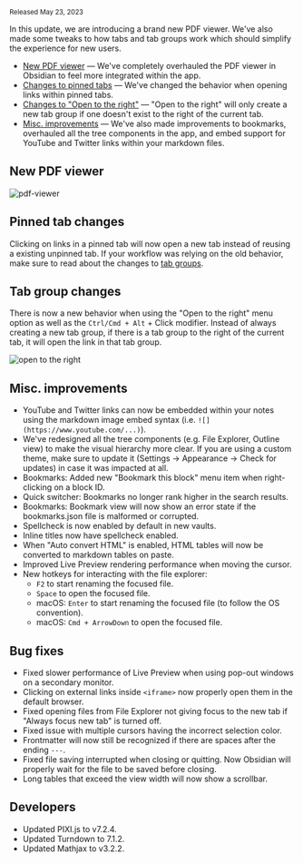 <small>Released May 23, 2023</small>

In this update, we are introducing a brand new PDF viewer. We've also made some tweaks to how tabs and tab groups work which should simplify the experience for new users.

- [New PDF viewer](#new-pdf-viewer) — We've completely overhauled the PDF viewer in Obsidian to feel more integrated within the app.
- [Changes to pinned tabs](#pinned-tab-changes) — We've changed the behavior when opening links within pinned tabs.
- [Changes to "Open to the right"](#tab-group-changes) — "Open to the right" will only create a new tab group if one doesn't exist to the right of the current tab.
- [Misc. improvements](#misc-improvements) — We've also made improvements to bookmarks, overhauled all the tree components in the app, and embed support for YouTube and Twitter links within your markdown files.

## New PDF viewer

<img alt="pdf-viewer" src="https://github.com/obsidianmd/obsidian-help/assets/693981/2187e955-3c4c-436e-a590-b0623cab65e7">

## Pinned tab changes

Clicking on links in a pinned tab will now open a new tab instead of reusing a existing unpinned tab. If your workflow was relying on the old behavior, make sure to read about the changes to [tab groups](#tab-group-changes).

## Tab group changes

There is now a new behavior when using the "Open to the right" menu option as well as the `Ctrl/Cmd + Alt` + Click modifier. Instead of always creating a new tab group, if there is a tab group to the right of the current tab, it will open the link in that tab group.

![open to the right](https://github.com/obsidianmd/obsidian-help/assets/693981/949d55cd-1f93-480c-bbe4-c0ae9cf5cfdb)

## Misc. improvements

- YouTube and Twitter links can now be embedded within your notes using the markdown image embed syntax (i.e. `![](https://www.youtube.com/...)`).
- We've redesigned all the tree components (e.g. File Explorer, Outline view) to make the visual hierarchy more clear. If you are using a custom theme, make sure to update it (Settings → Appearance → Check for updates) in case it was impacted at all.
- Bookmarks: Added new "Bookmark this block" menu item when right-clicking on a block ID.
- Quick switcher: Bookmarks no longer rank higher in the search results.
- Bookmarks: Bookmark view will now show an error state if the bookmarks.json file is malformed or corrupted.
- Spellcheck is now enabled by default in new vaults.
- Inline titles now have spellcheck enabled.
- When "Auto convert HTML" is enabled, HTML tables will now be converted to markdown tables on paste.
- Improved Live Preview rendering performance when moving the cursor.
- New hotkeys for interacting with the file explorer:
	- `F2` to start renaming the focused file.
	- `Space` to open the focused file.
	- macOS: `Enter` to start renaming the focused file (to follow the OS convention).
	- macOS: `Cmd + ArrowDown` to open the focused file.

## Bug fixes

- Fixed slower performance of Live Preview when using pop-out windows on a secondary monitor.
- Clicking on external links inside `<iframe>` now properly open them in the default browser.
- Fixed opening files from File Explorer not giving focus to the new tab if "Always focus new tab" is turned off.
- Fixed issue with multiple cursors having the incorrect selection color.
- Frontmatter will now still be recognized if there are spaces after the ending `---`.
- Fixed file saving interrupted when closing or quitting. Now Obsidian will properly wait for the file to be saved before closing.
- Long tables that exceed the view width will now show a scrollbar.

## Developers

- Updated PIXI.js to v7.2.4.
- Updated Turndown to 7.1.2.
- Updated Mathjax to v3.2.2.
